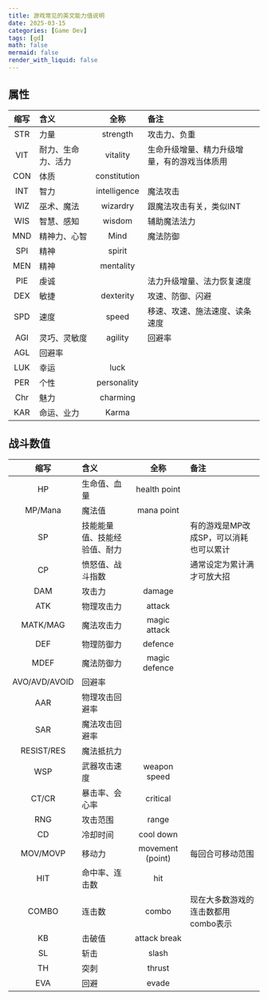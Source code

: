 ```yaml
---
title: 游戏常见的英文能力值说明
date: 2025-03-15
categories: [Game Dev]
tags: [gd]
math: false
mermaid: false
render_with_liquid: false
---
```


## 属性

| 缩写  | 含义        |      全称      | 备注                     |
|:---:|:----------|:------------:|:-----------------------|
| STR | 力量        |   strength   | 攻击力、负重                 |
| VIT | 耐力、生命力、活力 |   vitality   | 生命升级增量、精力升级增量，有的游戏当体质用 |
| CON | 体质        | constitution |                        |
| INT | 智力        | intelligence | 魔法攻击                   |
| WIZ | 巫术、魔法     |   wizardry   | 跟魔法攻击有关，类似INT          |
| WIS | 智慧、感知     |    wisdom    | 辅助魔法法力                 |
| MND | 精神力、心智    |     Mind     | 魔法防御                   |
| SPI | 精神        |    spirit    |                        |
| MEN | 精神        |  mentality   |                        |
| PIE | 虔诚        |              | 法力升级增量、法力恢复速度          |
| DEX | 敏捷        |  dexterity   | 攻速、防御、闪避               |
| SPD | 速度        |    speed     | 移速、攻速、施法速度、读条速度        |
| AGI | 灵巧、灵敏度    |   agility    | 回避率                    |
| AGL | 回避率       |              |                        |
| LUK | 幸运        |     luck     |                        |
| PER | 个性        | personality  |                        |
| Chr | 魅力        |   charming   |                        |
| KAR | 命运、业力     |    Karma     |                        |

## 战斗数值

|      缩写       | 含义             |        全称        | 备注                    |
|:-------------:|:---------------|:----------------:|:----------------------|
|      HP       | 生命值、血量         |   health point   |                       |
|    MP/Mana    | 魔法值            |    mana point    |                       |
|      SP       | 技能能量值、技能经验值、耐力 |                  | 有的游戏是MP改成SP，可以消耗也可以累计 |
|      CP       | 愤怒值、战斗指数       |                  | 通常设定为累计满才可放大招         |
|      DAM      | 攻击力            |      damage      |                       |
|      ATK      | 物理攻击力          |      attack      |                       |
|   MATK/MAG    | 魔法攻击力          |   magic attack   |                       |
|      DEF      | 物理防御力          |     defence      |                       |
|     MDEF      | 魔法防御力          |  magic defence   |                       |
| AVO/AVD/AVOID | 回避率            |                  |                       |
|      AAR      | 物理攻击回避率        |                  |                       |
|      SAR      | 魔法攻击回避率        |                  |                       |
|  RESIST/RES   | 魔法抵抗力          |                  |                       |
|      WSP      | 武器攻击速度         |   weapon speed   |                       |
|     CT/CR     | 暴击率、会心率        |     critical     |                       |
|      RNG      | 攻击范围           |      range       |                       |
|      CD       | 冷却时间           |    cool down     |                       |
|   MOV/MOVP    | 移动力            | movement (point) | 每回合可移动范围              |
|      HIT      | 命中率、连击数        |       hit        |                       |
|     COMBO     | 连击数            |      combo       | 现在大多数游戏的连击数都用combo表示  |
|      KB       | 击破值            |   attack break   |                       |
|      SL       | 斩击             |      slash       |                       |
|      TH       | 突刺             |      thrust      |                       |
|      EVA      | 回避             |      evade       |                       |


